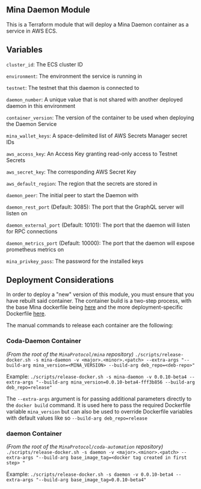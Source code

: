 ## Mina Daemon Module

This is a Terraform module that will deploy a Mina Daemon container as a service in AWS ECS. 

## Variables 

`cluster_id`: The ECS cluster ID

`environment`: The environment the service is running in

`testnet`: The testnet that this daemon is connected to

`daemon_number`: A unique value that is not shared with another deployed daemon in this environment

`container_version`: The version of the container to be used when deploying the Daemon Service

`mina_wallet_keys`: A space-delimited list of AWS Secrets Manager secret IDs

`aws_access_key`: An Access Key granting read-only access to Testnet Secrets

`aws_secret_key`: The corresponding AWS Secret Key

`aws_default_region`: The region that the secrets are stored in

`daemon_peer`: The initial peer to start the Daemon with

`daemon_rest_port` (Default: 3085): The port that the GraphQL server will listen on

`daemon_external_port` (Default: 10101): The port that the daemon will listen for RPC connections

`daemon_metrics_port` (Default: 10000): The port that the daemon will expose prometheus metrics on

`mina_privkey_pass`: The password for the installed keys

## Deployment Considerations

In order to deploy a "new" version of this module, you must ensure that you have rebuilt said container. The container build is a two-step process, with the base Mina dockerfile being [here](https://github.com/MinaProtocol/mina/blob/develop/dockerfiles/Dockerfile-mina-daemon) and the more deployment-specific Dockerfile [here](https://github.com/MinaProtocol/coda-automation/blob/master/services/daemon/Dockerfile). 

The manual commands to release each container are the following: 

### Coda-Daemon Container

*(From the root of the `MinaProtocol/mina` repository)*
`./scripts/release-docker.sh -s mina-daemon -v <major>.<minor>.<patch> --extra-args "--build-arg mina_version=<MINA_VERSION> --build-arg deb_repo=<deb-repo>"`

Example:
`./scripts/release-docker.sh -s mina-daemon -v 0.0.10-beta4 --extra-args "--build-arg mina_version=0.0.10-beta4-fff3b856 --build-arg deb_repo=release"`

The `--extra-args` argument is for passing additional parameters directly to the `docker build` command. It is used here to pass the required Dockerfile variable `mina_version` but can also be used to override Dockerfile variables with default values like so `--build-arg deb_repo=release`

### daemon Container

*(From the root of the `MinaProtocol/coda-automation` repository)*
`./scripts/release-docker.sh -s daemon -v <major>.<minor>.<patch> --extra-args "--build-arg base_image_tag=<docker tag created in first step> "`

Example:
`./scripts/release-docker.sh -s daemon -v 0.0.10-beta4 --extra-args "--build-arg base_image_tag=0.0.10-beta4"`